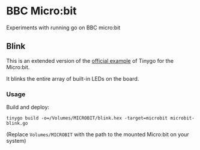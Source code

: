 # BBC Micro:bit

Experiments with running go on BBC micro:bit

## Blink

This is an extended version of the [official example](https://github.com/tinygo-org/tinygo/tree/master/src/examples/microbit-blink) of Tinygo for the Micro:bit. 

It blinks the entire array of built-in LEDs on the board.

### Usage

Build and deploy:

`tinygo build -o=/Volumes/MICROBIT/blink.hex -target=microbit microbit-blink.go`

(Replace `Volumes/MICROBIT` with the path to the mounted Micro:bit on your system)
